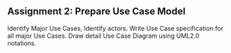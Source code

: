 ## Assignment 2: Prepare Use Case Model 
Identify Major Use Cases, Identify actors.  Write Use Case specification for all major Use Cases. Draw detail Use Case Diagram using UML2.0 notations. 